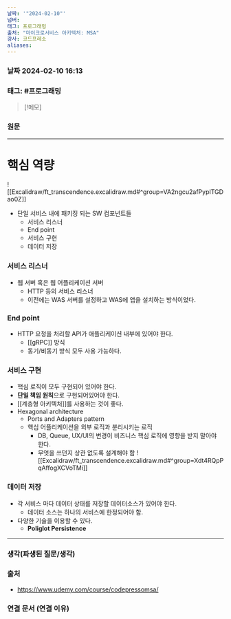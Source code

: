 ```yaml
---
날짜: '"2024-02-10"'
넘버: 
태그: 프로그래밍
출처: "마이크로서비스 아키텍처: MSA"
강사: 코드프레소
aliases:
---
```

### 날짜  2024-02-10 16:13

### 태그: #프로그래밍 

>[!메모]
>

### 원문
---
# 핵심 역량
![[Excalidraw/ft_transcendence.excalidraw.md#^group=VA2ngcu2afPypITGDao0Z]]
- 단일 서비스 내에 패키징 되는 SW 컴포넌트들
	- 서비스 리스너
	- End point
	- 서비스 구현
	- 데이터 저장
### 서비스 리스너
- 웹 서버 혹은 웹 어플리케이션 서버
	- HTTP 등의 서비스 리스너
	-  이전에는 WAS 서버를 설정하고 WAS에 앱을 설치하는 방식이었다.
### End point
- HTTP 요청을 처리할 API가 애플리케이션 내부에 있어야 한다.
	- [[gRPC]] 방식
	-  동기/비동기 방식 모두 사용 가능하다.
### 서비스 구현
- 핵심 로직이 모두 구현되어 있어야 한다.
- **단일 책임 원칙**으로 구현되어있어야 한다.
- [[계층형 아키텍처]]를 사용하는 것이 좋다.
- Hexagonal architecture
	- Ports and Adapters pattern
	- 핵심 어플리케이션을 외부 로직과 분리시키는 로직
		- DB, Queue, UX/UI의 변경이 비즈니스 핵심 로직에 영향을 받지 말아야 한다.
		- 무엇을 쓰던지 상관 없도록 설계해야 함 
![[Excalidraw/ft_transcendence.excalidraw.md#^group=Xdt4RQpPqAffogXCVoTMi]]
### 데이터 저장
- 각 서비스 마다 데이터 상태를 저장할 데이터소스가 있어야 한다.
	- 데이터 소스는 하나의 서비스에 한정되어야 함.
- 다양한 기술을 이용할 수 있다.
	- **Poliglot Persistence**

---
### 생각(파생된 질문/생각)

### 출처
- https://www.udemy.com/course/codepressomsa/

### 연결 문서 (연결 이유)

